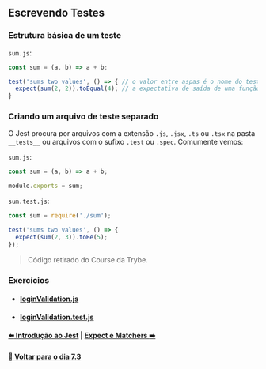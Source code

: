 ## Escrevendo Testes

### Estrutura básica de um teste

`sum.js`:
~~~javascript
const sum = (a, b) => a + b;

test('sums two values', () => { // o valor entre aspas é o nome do teste
  expect(sum(2, 2)).toEqual(4); // a expectativa de saída de uma função 
}
~~~

### Criando um arquivo de teste separado
O Jest procura por arquivos com a extensão `.js`, `.jsx`, `.ts` ou `.tsx` na pasta `__tests__` ou arquivos com o sufixo `.test` ou `.spec`. Comumente vemos:

`sum.js`:
~~~javascript
const sum = (a, b) => a + b;

module.exports = sum;
~~~
`sum.test.js`:
~~~javascript
const sum = require('./sum');

test('sums two values', () => {
  expect(sum(2, 3)).toBe(5);
});
~~~
> Código retirado do Course da Trybe.

### Exercícios
   - #### [loginValidation.js](../A-escrevendo-testes/loginValidation.js)
   - #### [loginValidation.test.js](../A-escrevendo-testes/loginValidation.test.js)

#### [:arrow_left: Introdução ao Jest](./introducao-ao-jest.md#introdução-ao-jest) | [Expect e Matchers :arrow_right:](./expect-e-matchers.md#expect-e-matchers)

#### [:date: Voltar para o dia 7.3](../README.md#73-javascript-es6---fluxos-de-exceção-e-objetos)
